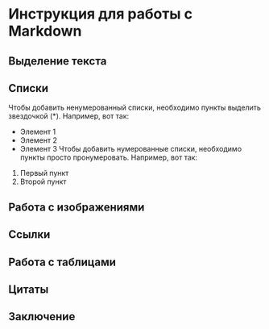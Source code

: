 # Инструкция для работы с Markdown

## Выделение текста

## Списки

Чтобы добавить ненумерованный списки, необходимо пункты выделить звездочкой (*).
Например, вот так:
* Элемент 1
* Элемент 2
* Элемент 3 
Чтобы добавить нумерованные списки, необходимо пункты просто пронумеровать.
Например, вот так:
1. Первый пункт
2. Второй пункт

## Работа с изображениями

## Ссылки

## Работа с таблицами

## Цитаты

## Заключение